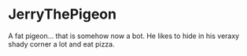 # JerryThePigeon
A fat pigeon... that is somehow now a bot. He likes to hide in his veraxy shady corner a lot and eat pizza.
